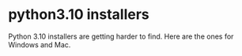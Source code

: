 # python3.10 installers

Python 3.10 installers are getting harder to find. Here are the ones for Windows and Mac.
